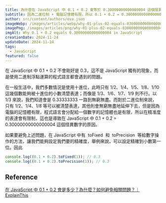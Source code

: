 ```yaml
---
title: 為什麼在 JavaScript 中 0.1 + 0.2 會等於 0.30000000000000004 這個怪異數字？
subtitle: 因為二進位制 + 電腦記憶體有限，所以 0.1 + 0.2 = 0.30000000000000004。
author: src/content/authors/eva.json
imageWebp: /images/articles/webp/why-01-plus-02-equals-030000000000000004-in-javascript.webp
imagePng: /images/articles/png/why-01-plus-02-equals-030000000000000004-in-javascript.png
imgAlt: Why 0.1 + 0.2 equals 0.30000000000000004 in JavaScript
creationDate: 2024-11-24
updateDate: 2024-11-24
tags:
  - JavaScript
featured: false
---
```


在 JavaScript 中 0.1 + 0.2 不會剛好是 0.3，這不是 JavaScript 獨有的現象，而是使用二進制浮點運算的程式語言都會遇到的問題。

在一般生活中，我們多數情況是使用十進位，此時只有 1/2、1/4、1/5、1/8、1/10 這幾個數能夠被十進位的小數清楚表達；而像是 1/3、1/6、1/7、1/9 則不行。以 1/3 來說，我們知道會是 0.33333333 一路到無窮無盡。而對於二進位制來說，只有 1/2、1/4、1/8 等可以被清楚表達，其他則會無窮無盡地延伸下去，但是因為電腦的記憶體有限，程式語言會分配給一個數字的記憶體也是有限，所以在精准度的表達會有限制，這也是導致在 JavaScript 中 0.1 + 0.2 = 0.30000000000000004 這個怪異數字的原因。

如果要避免上述問題，在 JavaScript 中有  toFixed  和  toPrecision  等給數字操作的方法，讓我們能夠設定我們要的精確度，舉例來說，可以設定精確到小數第一位。因此

```js
console.log((0.1 + 0.2).toFixed(1)); // 0.3
console.log((0.1 + 0.2).toPrecision(1)); // 0.3
```

## Reference

[在 JavaScript 中 0.1 + 0.2 會是多少？為什麼？如何避免相關問題？｜ ExplainThis](https://www.explainthis.io/zh-hant/swe/js-zero-point-one-plus-zero-point-two)
